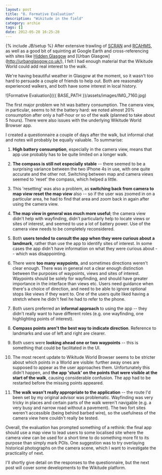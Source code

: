 ```yaml
---
layout: post
title: "8. Formative Evaluation"
description: "Wikitude in the field"
category: archie
tags: []
date: 2012-05-28 16:25:28
---
```

{% include JB/setup %}
After extensive trawling of [SCRAN](http://www.scran.ac.uk/) and [RCAHMS](rcahms.gov.uk/), as well as a good bit of squinting at Google Earth and cross-referencing with sites like [Hidden Glasgow](http://www.hiddenglasgow.com/) and [Urban Glasgow] (http://urbanglasgow.co.uk/), I felt I had enough material that the Wikitude World could add real interest to the walk.

We're having beautiful weather in Glasgow at the moment, so it wasn't too hard to persuade a couple of friends to help out. Both are reasonably experienced walkers, and both have some interest in local history.

![Formative Evaluation]({{ BASE_PATH }}/assets/images/IMG_7160.jpg)

The first major problem we hit was battery consumption. The camera view, in particular, seems to hit the battery hard: we noted almost 20% consumption after only a half-hour or so of the walk (planned to take about 5 hours). There were also issues with the underlying Wikitude World Browser app. 

I created a questionnaire a couple of days after the walk, but informal chat and notes will probably be equally valuable. To summarise:

1. **High battery consumption**, especially in the camera view, means that app use probably has to be quite limited on a longer walk. 

2. **The compass is still not especially stable** -- there seemed to be a surprising variance between the two iPhone 4s in use, with one quite accurate and the other not. Switching between map and camera views seemed to 'reset' the compass, which helped a little.

3. This 'resetting' was also a problem, as **switching back from camera to map view reset the map view** also -- so if the user was zoomed in on a particular area, he had to find that area and zoom back in again after using the camera view.

4. **The map view in general was much more useful**; the camera view didn't help with wayfinding, didn't particularly help to locate views or sites of interest, and seemed to use a lot of battery power. Use of the camera view needs to be completely reconsidered.

5. Both **users tended to consult the app when they were curious about a landmark**, rather than use the app to identify sites of interest. In some cases the app didn't have information on what they were curious about -- which was disappointing.

6. There were **too many waypoints**, and sometimes directions weren't clear enough. There was in general not a clear enough distinction between the purposes of waypoints, views and sites of interest. Waypoints should be solely for wayfinding, and should have greater importance in the interface than views etc. Users need guidance when there's a choice of direction, and need to be able to ignore optional stops like views if they want to. One of the users quite liked having a stretch where he didn't feel he had to refer to the phone.

7. Both users preferred an **informal approach** to using the app -- they didn't really want to have different roles (e.g. one wayfinding, one highlighting points of interest).

8. **Compass points aren't the best way to indicate direction**. Reference to landmarks and use of left and right are clearer.

9. Both users were **looking ahead one or two waypoints** -- this is something that could be facilitated in the UI.

10. The most recent update to Wikitude World Browser seems to be stricter about which points in a World are visible: further away ones are supposed to appear as the user approaches them. Unfortunately this didn't happen, and **the app 'stuck' on the points that were visible at the start of the walk**, causing considerable confusion. The app had to be restarted before the missing points appeared.

11. **The walk wasn't really appropriate to the application** -- the route I'd been set by my original advisor was problematic. Wayfinding was very tricky in places and certain parts of the walk weren't navigable (e.g. a very busy and narrow road without a pavement). The two fort sites weren't accessible (being behind barbed wire), so the usefulness of the camera view here couldn't really be tested.

Overall, the evaluation has prompted something of a rethink: the final app should use a map view to lead users to some localised site where the camera view can be used for a short time to do something more fit to its purpose than simply mark POIs. One suggestion was to try overlaying historical photographs on the camera scene, which I want to investigate the practicality of next.

I'll shortly give detail on the responses to the questionnaire, but the next post will cover some developments to the Wikitude platform.

